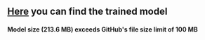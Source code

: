 ## [Here](https://drive.google.com/file/d/1961xLNgoTSJWp8eHOfATffGpumNR2wQM/view?usp=share_link) you can find the trained model

#### Model size (213.6 MB) exceeds GitHub's file size limit of 100 MB